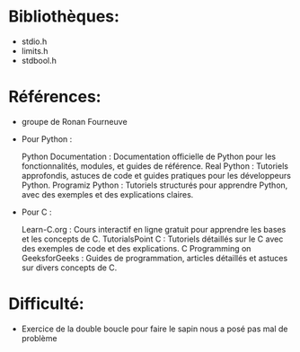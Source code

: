 # Bibliothèques:               
* stdio.h               
* limits.h
* stdbool.h        

# Références:               
* groupe de Ronan Fourneuve         

* Pour Python :

    Python Documentation : Documentation officielle de Python pour les fonctionnalités, modules, et guides de référence.
    Real Python : Tutoriels approfondis, astuces de code et guides pratiques pour les développeurs Python.
    Programiz Python : Tutoriels structurés pour apprendre Python, avec des exemples et des explications claires.

* Pour C :

    Learn-C.org : Cours interactif en ligne gratuit pour apprendre les bases et les concepts de C.
    TutorialsPoint C : Tutoriels détaillés sur le C avec des exemples de code et des explications.
    C Programming on GeeksforGeeks : Guides de programmation, articles détaillés et astuces sur divers concepts de C.              
      

# Difficulté:             
* Exercice de la double boucle pour faire le sapin nous a posé pas mal de problème
             

        
